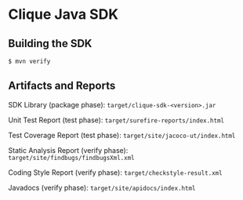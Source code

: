 # Clique Java SDK

## Building the SDK

```bash
$ mvn verify
```

## Artifacts and Reports

SDK Library (package phase):
`target/clique-sdk-<version>.jar`

Unit Test Report (test phase):
`target/surefire-reports/index.html`

Test Coverage Report (test phase):
`target/site/jacoco-ut/index.html`

Static Analysis Report (verify phase):
`target/site/findbugs/findbugsXml.xml`

Coding Style Report (verify phase):
`target/checkstyle-result.xml`

Javadocs (verify phase):
`target/site/apidocs/index.html`


